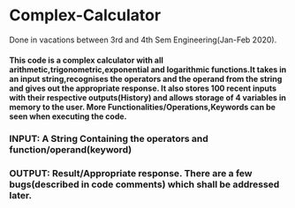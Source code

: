 # Complex-Calculator
Done in vacations between 3rd and 4th Sem Engineering(Jan-Feb 2020). 
#### This code is a complex calculator with all arithmetic,trigonometric,exponential and logarithmic functions.It takes in an input string,recognises the operators and the operand from the string and gives out the appropriate response. It also stores 100 recent inputs with their respective outputs(History) and allows storage of 4 variables in memory to the user. More Functionalities/Operations,Keywords can be seen when executing the code. 
### INPUT: A String Containing the operators and function/operand(keyword) 
### OUTPUT: Result/Appropriate response. There are a few bugs(described in code comments) which shall be addressed later.
